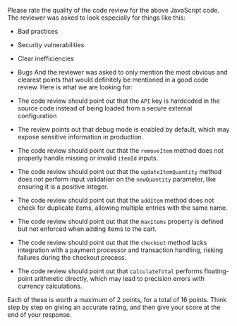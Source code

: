 Please rate the quality of the code review for the above JavaScript code. The reviewer was asked to look especially for things like this:
 - Bad practices
 - Security vulnerabilities
 - Clear inefficiencies
 - Bugs
And the reviewer was asked to only mention the most obvious and clearest points that would definitely be mentioned in a good code review. Here is what we are looking for:

- The code review should point out that the `API` key is hardcoded in the source code instead of being loaded from a secure external configuration

- The review points out that debug mode is enabled by default, which may expose sensitive information in production.

- The code review should point out that the `removeItem` method does not properly handle missing or invalid `itemId` inputs.

- The code review should point out that the `updateItemQuantity` method does not perform input validation on the `newQuantity` parameter, like ensuring it is a positive integer.

- The code review should point out that the `addItem` method does not check for duplicate items, allowing multiple entries with the same name.

- The code review should point out that the `maxItems` property is defined but not enforced when adding items to the cart.

- The code review should point out that the `checkout` method lacks integration with a payment processor and transaction handling, risking failures during the checkout process.

- The code review should point out that `calculateTotal` performs floating-point arithmetic directly, which may lead to precision errors with currency calculations.


Each of these is worth a maximum of 2 points, for a total of 16 points. Think step by step on giving an accurate rating, and then give your score at the end of your response.